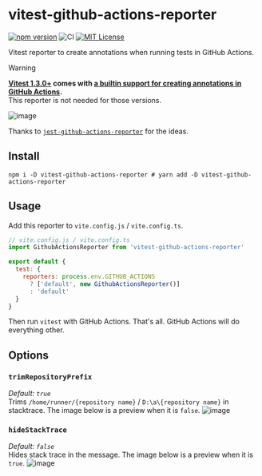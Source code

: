 # vitest-github-actions-reporter

[![npm version](https://badge.fury.io/js/vitest-github-actions-reporter.svg)](https://badge.fury.io/js/vitest-github-actions-reporter) ![CI](https://github.com/sapphi-red/vitest-github-actions-reporter/workflows/CI/badge.svg) [![MIT License](http://img.shields.io/badge/license-MIT-blue.svg?style=flat)](LICENSE)

Vitest reporter to create annotations when running tests in GitHub Actions.

> [!WARNING]  
> **[Vitest 1.3.0+](https://github.com/vitest-dev/vitest/releases/tag/v1.3.0) comes with [a builtin support for creating annotations in GitHub Actions](https://vitest.dev/guide/reporters.html#github-actions-reporter).**  
> This reporter is not needed for those versions.

![image](https://user-images.githubusercontent.com/49056869/162130129-137511a1-9df4-4431-af88-5626d66f587a.png)

Thanks to [`jest-github-actions-reporter`](https://github.com/cschleiden/jest-github-actions-reporter) for the ideas.

## Install

```shell
npm i -D vitest-github-actions-reporter # yarn add -D vitest-github-actions-reporter
```

## Usage

Add this reporter to `vite.config.js` / `vite.config.ts`.

```js
// vite.config.js / vite.config.ts
import GithubActionsReporter from 'vitest-github-actions-reporter'

export default {
  test: {
    reporters: process.env.GITHUB_ACTIONS
      ? ['default', new GithubActionsReporter()]
      : 'default'
  }
}
```

Then run `vitest` with GitHub Actions.
That's all. GitHub Actions will do everything other.

## Options

### `trimRepositoryPrefix`

_Default: `true`_  
Trims `/home/runner/{repository name}` / `D:\a\{repository name}` in stacktrace.
The image below is a preview when it is `false`.
![image](https://user-images.githubusercontent.com/49056869/162126739-a3daf5a2-ff37-46c5-b128-bb890fbcf05a.png)

### `hideStackTrace`

_Default: `false`_  
Hides stack trace in the message.
The image below is a preview when it is `true`.
![image](https://user-images.githubusercontent.com/49056869/156354039-750a6194-eb76-4adb-bbd6-7c2b65ec80a4.png)
